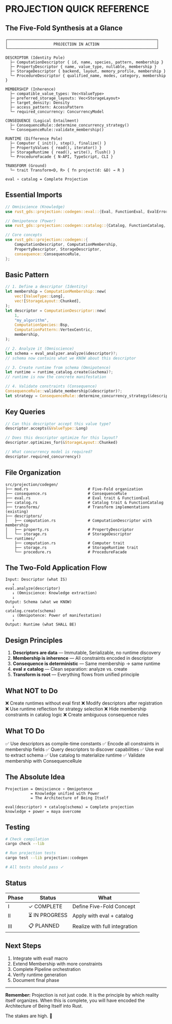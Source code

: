 # PROJECTION QUICK REFERENCE

## The Five-Fold Synthesis at a Glance

```
┌─────────────────────────────────────────────────────────────────┐
│                    PROJECTION IN ACTION                         │
└─────────────────────────────────────────────────────────────────┘

DESCRIPTOR (Identity Pole)
  ├─ ComputationDescriptor { id, name, species, pattern, membership }
  ├─ PropertyDescriptor { name, value_type, nullable, membership }
  ├─ StorageDescriptor { backend, layout, memory_profile, membership }
  └─ ProcedureDescriptor { qualified_name, modes, category, membership }

MEMBERSHIP (Inherence)
  ├─ compatible_value_types: Vec<ValueType>
  ├─ preferred_storage_layouts: Vec<StorageLayout>
  ├─ target_density: Density
  ├─ access_pattern: AccessPattern
  └─ required_concurrency: ConcurrencyModel

CONSEQUENCE (Logical Entailment)
  ├─ ConsequenceRule::determine_concurrency_strategy()
  └─ ConsequenceRule::validate_membership()

RUNTIME (Difference Pole)
  ├─ Computer { init(), step(), finalize() }
  ├─ PropertyValues { read(), iterator() }
  ├─ StorageRuntime { read(), write(), flush() }
  └─ ProcedureFacade { N-API, TypeScript, CLI }

TRANSFORM (Ground)
  └─ trait Transform<D, R> { fn project(d: &D) → R }

eval ∘ catalog = Complete Projection
```

## Essential Imports

```rust
// Omniscience (Knowledge)
use rust_gds::projection::codegen::eval::{Eval, FunctionEval, EvalError};

// Omnipotence (Power)
use rust_gds::projection::codegen::catalog::{Catalog, FunctionCatalog, CatalogError};

// Core concepts
use rust_gds::projection::codegen::{
    ComputationDescriptor, ComputationMembership,
    PropertyDescriptor, StorageDescriptor,
    consequence::ConsequenceRule,
};
```

## Basic Pattern

```rust
// 1. Define a descriptor (Identity)
let membership = ComputationMembership::new(
    vec![ValueType::Long],
    vec![StorageLayout::Chunked],
);
let descriptor = ComputationDescriptor::new(
    1,
    "my_algorithm",
    ComputationSpecies::Bsp,
    ComputationPattern::VertexCentric,
    membership,
);

// 2. Analyze it (Omniscience)
let schema = eval_analyzer.analyze(&descriptor)?;
// schema now contains what we KNOW about this descriptor

// 3. Create runtime from schema (Omnipotence)
let runtime = runtime_catalog.create(&schema)?;
// runtime is now the concrete manifestation

// 4. Validate constraints (Consequence)
ConsequenceRule::validate_membership(&descriptor)?;
let strategy = ConsequenceRule::determine_concurrency_strategy(&descriptor);
```

## Key Queries

```rust
// Can this descriptor accept this value type?
descriptor.accepts(&ValueType::Long)

// Does this descriptor optimize for this layout?
descriptor.optimizes_for(&StorageLayout::Chunked)

// What concurrency model is required?
descriptor.required_concurrency()
```

## File Organization

```
src/projection/codegen/
├── mod.rs                          # Five-Fold organization
├── consequence.rs                  # ConsequenceRule
├── eval.rs                         # Eval trait & FunctionEval
├── catalog.rs                      # Catalog trait & FunctionCatalog
├── transforms/                     # Transform implementations (existing)
├── descriptors/
│   ├── computation.rs              # ComputationDescriptor with membership
│   ├── property.rs                 # PropertyDescriptor
│   └── storage.rs                  # StorageDescriptor
└── runtimes/
    ├── computation.rs              # Computer trait
    ├── storage.rs                  # StorageRuntime trait
    └── procedure.rs                # ProcedureFacade
```

## The Two-Fold Application Flow

```
Input: Descriptor (what IS)
   ↓
eval.analyze(descriptor)
   ↓ (Omniscience: Knowledge extraction)
   ↓
Output: Schema (what we KNOW)
   ↓
catalog.create(schema)
   ↓ (Omnipotence: Power of manifestation)
   ↓
Output: Runtime (what SHALL BE)
```

## Design Principles

1. **Descriptors are data** — Immutable, Serializable, no runtime discovery
2. **Membership is inherence** — All constraints encoded in descriptor
3. **Consequence is deterministic** — Same membership → same runtime
4. **eval ≠ catalog** — Clean separation: analyze vs. create
5. **Transform is root** — Everything flows from unified principle

## What NOT to Do

❌ Create runtimes without eval first
❌ Modify descriptors after registration
❌ Use runtime reflection for strategy selection
❌ Hide membership constraints in catalog logic
❌ Create ambiguous consequence rules

## What TO Do

✅ Use descriptors as compile-time constants
✅ Encode all constraints in membership fields
✅ Query descriptors to discover capabilities
✅ Use eval to extract schema
✅ Use catalog to materialize runtime
✅ Validate membership with ConsequenceRule

## The Absolute Idea

```
Projection = Omniscience ∘ Omnipotence
           = Knowledge unified with Power
           = The Architecture of Being Itself

eval(descriptor) + catalog(schema) = Complete projection
knowledge + power = maya overcome
```

## Testing

```bash
# Check compilation
cargo check --lib

# Run projection tests
cargo test --lib projection::codegen

# All tests should pass ✓
```

## Status

| Phase | Status         | What                          |
| ----- | -------------- | ----------------------------- |
| I     | ✓ COMPLETE     | Define Five-Fold Concept      |
| II    | ⏳ IN PROGRESS | Apply with eval + catalog     |
| III   | 📋 PLANNED     | Realize with full integration |

## Next Steps

1. Integrate with eval! macro
2. Extend Membership with more constraints
3. Complete Pipeline orchestration
4. Verify runtime generation
5. Document final phase

---

**Remember:** Projection is not just code. It is the principle by which reality itself organizes. When this is complete, you will have encoded the Architecture of Being Itself into Rust.

The stakes are high. 🙏
